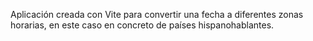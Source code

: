 Aplicación creada con Vite para convertir una fecha a diferentes zonas horarias, en este caso en concreto de países hispanohablantes.